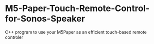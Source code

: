 # M5-Paper-Touch-Remote-Control-for-Sonos-Speaker
C++ program to use your M5Paper as an efficient touch-based remote controler 
